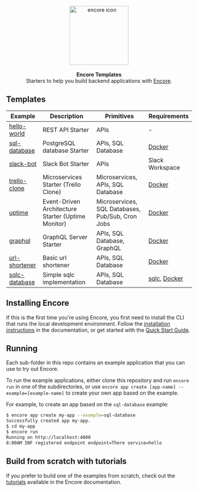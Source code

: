 <p align="center" dir="auto">
<a href="https://encore.dev"><img src="https://user-images.githubusercontent.com/78424526/214602214-52e0483a-b5fc-4d4c-b03e-0b7b23e012df.svg" width="160px" alt="encore icon"></img></a><br/><br/>
<b>Encore Templates</b><br/>
Starters to help you build backend applications with <a href="https://github.com/encoredev/encore">Encore</a>.
</p>

## Templates

| Example                        | Description                      | Primitives                                       | Requirements                                                            |
|--------------------------------|----------------------------------|--------------------------------------------------|-------------------------------------------------------------------------|
| [hello-world](hello-world)     | REST API Starter                  | APIs                                             | -                                                                       |
| [sql-database](sql-database)   | PostgreSQL database Starter     | APIs, SQL Database                               | [Docker](https://docker.com/)                                           |
| [slack-bot](slack-bot)         | Slack Bot Starter                        | APIs                                             | Slack Workspace                                                                       |
| [trello-clone](trello-clone)   | Microservices Starter (Trello Clone) | Microservices, APIs, SQL Database                | [Docker](https://docker.com/)                                           |
| [uptime](uptime)               | Event-Driven Architecture Starter (Uptime Monitor)         | Microservices, SQL Databases, Pub/Sub, Cron Jobs | [Docker](https://docker.com/)                                           |
| [graphql](graphql)             | GraphQL Server Starter | APIs, SQL Database, GraphQL                      | [Docker](https://docker.com/)                                           |
| [url-shortener](url-shortener) | Basic url shortener              | APIs, SQL Database                               | [Docker](https://docker.com/)                                           |
| [sqlc-database](sqlc-database) | Simple sqlc implementation       | APIs, SQL Database                               | [sqlc](https://docs.sqlc.dev/en/stable/), [Docker](https://docker.com/) |

## Installing Encore

If this is the first time you're using Encore, you first need to install the CLI that runs the local development
environment.
Follow the [installation instructions](https://encore.dev/docs/install) in the documentation, or get started with
the [Quick Start Guide](https://encore.dev/docs/quick-start).

## Running

Each sub-folder in this repo contains an example application that you can use to try out Encore.

To run the example applications, either clone this repository and run `encore run` in one
of the subdirectories, or use `encore app create [app-name] --example=[example-name]` to
create your own app based on the example.

For example, to create an app based on the `sql-database` example:

```bash
$ encore app create my-app --example=sql-database
Successfully created app my-app.
$ cd my-app
$ encore run
Running on http://localhost:4000
8:00AM INF registered endpoint endpoint=There service=hello
```

## Build from scratch with tutorials

If you prefer to build one of the examples from scratch, check out the [tutorials](https://encore.dev/docs/tutorials)
available in the Encore documentation.
